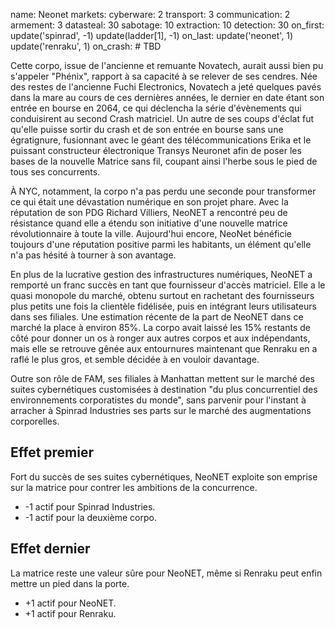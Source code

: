 name: Neonet
markets:
    cyberware: 2
    transport: 3
    communication: 2
    armement: 3
datasteal: 30
sabotage: 10
extraction: 10
detection: 30
on_first:
    update('spinrad', -1)
    update(ladder[1], -1)
on_last:
    update('neonet', 1)
    update('renraku', 1)
on_crash:
    # TBD

Cette corpo, issue de l'ancienne et remuante Novatech, aurait aussi bien pu s'appeler "Phénix", rapport à sa capacité à se relever de ses cendres. Née des restes de l'ancienne Fuchi Electronics, Novatech a jeté quelques pavés dans la mare au cours de ces dernières années, le dernier en date étant son entrée en bourse en 2064, ce qui déclencha la série d'évènements qui conduisirent au second Crash matriciel. Un autre de ses coups d'éclat fut qu'elle puisse sortir du crash et de son entrée en bourse sans une égratignure, fusionnant avec le géant des télécommunications Erika et le puissant constructeur électronique Transys Neuronet afin de poser les bases de la nouvelle Matrice sans fil, coupant ainsi l'herbe sous le pied de tous ses concurrents.

À NYC, notamment, la corpo n'a pas perdu une seconde pour transformer ce qui était une dévastation numérique en son projet phare. Avec la réputation de son PDG Richard Villiers, NeoNET a rencontré peu de résistance quand elle a étendu son initiative d'une nouvelle matrice révolutionnaire à toute la ville. Aujourd'hui encore, NeoNet bénéficie toujours d'une réputation positive parmi les habitants, un élément qu'elle n'a pas hésité à tourner à son avantage.

En plus de la lucrative gestion des infrastructures numériques, NeoNET a remporté un franc succès en tant que fournisseur d'accès matriciel. Elle a le quasi monopole du marché, obtenu surtout en rachetant des fournisseurs plus petits une fois la clientèle fidélisée, puis en intégrant leurs utilisateurs dans ses filiales. Une estimation récente de la part de NeoNET dans ce marché la place à environ 85%. La corpo avait laissé les 15% restants de côté pour donner un os à ronger aux autres corpos et aux indépendants, mais elle se retrouve gênée aux entournures maintenant que Renraku en a raflé le plus gros, et semble décidée à en vouloir davantage.

Outre son rôle de FAM, ses filiales à Manhattan mettent sur le marché des suites cybernétiques customisées à destination "du plus concurrentiel des environnements corporatistes du monde", sans parvenir pour l'instant à arracher à Spinrad Industries ses parts sur le marché des augmentations corporelles.

## Effet premier
Fort du succès de ses suites cybernétiques, NeoNET exploite son emprise sur la matrice pour contrer les ambitions de la concurrence.

* -1 actif pour Spinrad Industries.
* -1 actif pour la deuxième corpo.

## Effet dernier
La matrice reste une valeur sûre pour NeoNET, même si Renraku peut enfin mettre un pied dans la porte.

* +1 actif pour NeoNET.
* +1 actif pour Renraku.
